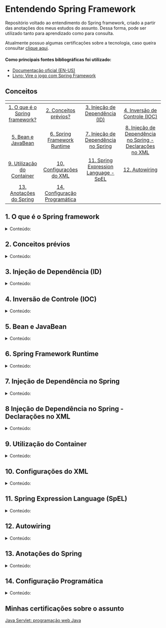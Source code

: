 # Entendendo Spring Framework

Repositório voltado ao entendimento do Spring framework, criado a partir das anotações dos meus estudos do assunto. Dessa forma, pode ser utilizado tanto para aprendizado como para consulta.

Atualmente possuo algumas certificações sobre a tecnologia, caso queira consultar [clique aqui](#certificacoes).

#### Como principais fontes bibliográficas foi utilizado:

* [Documentação oficial (EN-US)](https://docs.spring.io/spring-framework/docs/current/reference/html/)
* [Livro: Vire o jogo com Spring Framework](https://www.casadocodigo.com.br/products/livro-spring-framework?_pos=2&_sid=4e54c3220&_ss=r)

## Conceitos
| <!-- --> | <!-- --> | <!-- --> | <!-- --> | 
| :------:|:-----:| :------:| :-------:|
| [1. O que é o Spring framework?](#springframework) | [2. Conceitos prévios?](#conceitos) 	| [3. Injeção de Dependência (ID)](#injecao) |  [4. Inversão de Controle (IOC)](#controle) | 
| [5. Bean e JavaBean](#javabeans)| [6. Spring Framework Runtime](#springruntime) | [7. Injeção de Dependência no Spring](#injecaospring)  | [8. Injeção de Dependência no Spring - Declarações no XML](#declarandobeanXML) | 
|[9. Utilização do Container](#utilcontainer)|[10. Configurações do XML](#configXML)|[11. Spring Expression Language - SpEL](#springel)|[12. Autowiring](#autowiring)|
|[13. Anotações do Spring](#anotacoes)|[14. Configuração Programática](#configprog)|[]()|[]()|

<div id='springframework'/>

## 1. O que é o Spring framework
<details>

<summary> Conteúdo: </summary>

É um framework Java com o objetivo de facilitar o desenvolvimento de aplicações. Para isso, o framework explora os conceitos de inversão de controle (IoC) e injeção de dependências (ID). Portanto, ao adotá-lo, temos uma tecnologia que não somente fornece os recursos necessários à grande parte das aplicações, como módulos para persistência de dadoos, integração, segurança, testes etc. como também um conceito que permite criar soluções com menos acoplamento e mais coesão.

</details>

<div id='conceitos'/>

## 2. Conceitos prévios
<details>

<summary> Conteúdo: </summary>

#### Acoplamento
       
Acoplamento é um termo que se refere a conexão ou dependência entre diversos módulos/sistemas de um software. 
       
Os benefícios que o baixo acoplamento proporciona:
* Reusabilidade de componentes, pois um componente interdependente pode ser facilmente implementado em outro sistema;
* Melhor manutenção do sistema, pois a manutenção em um módulo não afeta o restante do sistema;
* Códigos altamente "testáveis", pois é possível testar mais facilmente o código através de "mock tests";
* Códigos mais legíveis, tornando mais fácil a compreensão do sistema como um todo.

#### Coesão

Coesão é um termo que se refere a responsabilidade de um módulo de um software. Dessa maneira, temos como um dos princípios de SOLID a responsabilidade única, que determina que uma classe deve ser responsável por uma única responsabilidade. Pode-se traduzir esse princípio como: "uma classe deve ter apenas um único motivo para mudar"

Os benefícios que a alta coesão proporciona:
* Classes mais fáceis de fazer manutenção;
* Classes mudam com menos frequência;
* Classes mais reutilizáveis.

#### POJO

Um POJO, em inglês Plain Old Java Object, é uma classe Java comum mas que não necessita implementar nenhuma interface ou possuir determinada anotação para que possa ser gerenciada por algum framework. Assim, podemos afirmar que é a classe que implementa as regras de negócio da forma ideal, ou seja, só se preocupa exclusivamente com os requisitos funcionais.

#### Lookup

Esse termo faz referência a obtenção de objetos a partir de um container. Temos que todo container precisa fornecer alguma interface que forneça métodos para obtenção de objetos a partir de nome ou tipo.

#### Código Boilerplate

Se refere a partes de código que devem ser incluídas em diversos lugares com pouquissíma ou nenhuma alteração.

</details>

<div id='injecao'/>

## 3. Injeção de Dependência (ID)
<details>

<summary> Conteúdo: </summary>

Primeiramente, dependência em programação tem relação com utilizar funcionalidades de outra classe. Ou seja, quando a classe Foo usa alguma funcionalidade da classe Bar, diz-se que a classe Foo tem uma dependência da classe Bar. 
       
Em java, é necessário criar o objeto daquela classe antes de usar o método de outras classes, assim, é necessário que a classe Foo crie uma instância da classe Bar. Dessa maneira, transferir a tarefa de criação do objeto para outra entidade e usar diretamente a dependência é chamado de injeção de dependência.
       
A responsabilidade da injeção de dependência é:
1. instanciar os objetos;
2. Identificar as classes que necessitam desses objetos;
3. Fornecer todos esses objetos.
       
#### Benefícios da ID : 

A principal vantagem é a possibilidade de mudar features do objeto em tempo de execução em vez de tempo de compilação, pois as dependências podem ser injetadas em tempo de execução.    
       
### Tipos de injeção de dependência
       
Pode-se afirmar que existem 3 tipos de ID:
* Injeção de construtor;
* Injeção pelo setter;
* Injeção de interface;

#### Injeção de construtor :
>*Injeção de Construtor é o ato de definir estaticamente a lista de Dependências necessárias , especificando-as como parâmetros para o construtor da classe.*

Essa forma de aplicar ID é a mais comum. Nela cria-se um construtor que tem como papel, obrigar o sistema a especificar os parâmetros necessários.

O código abaixo visa demonstrar como é aplicado :
```java
public class FooController{
       private readonly BarService service;                           //1
                                                                      
       public FooController (BarService service){                     //2
              if (service==null)                                      //3
                     throw new ArgumentNullException("service");      //3
              this.service = service;                                 //4
       }
}
```

Papel das respectivas linhas:
* 1: Campo da instância privada com o objetivo de armazenar a dependência fornecida;
* 2: Construtor que define estaticamente suas dependências e o argumento para fornecer a dependência;
* 3: Cláusula para evitar a passagem de dependências em null;
* 4: Armazenar a dependência no campo privado para uso posterior.
       
#### Injeção pelo setter :
       
Essa forma de aplicar ID
       
O código abaixo visa demonstrar como é aplicado:
```java
public class Foo {
       private Bar bar;            //1
       
       public Foo() { }            
       
       public Bar getBar() {       //2
              return this.bar;
       }
       
       public setBar(Bar bar){     //3
              this.bar = bar;
       }
       
       public FooBar(){            
              bar.metodo();
       }
}
```

Papel das respectivas linhas:
* 1: Campo da instäncia privada com o objetivo de armazenar a dependência fornecida;
* 2: Método que busca a dependência já implementada anteriormente;
* 3: Método que implementa a dependência na variável;

#### Injeção de interface :

O Spring framework não suporta injeção por interface atualmente, portanto, no momento não me aprofundarei nos conceitos de injeção por interface.
       
       
       
Caso queira se aprofundar, recomendo o seguinte [artigo.](https://www.martinfowler.com/articles/injection.html)
       
</details>

<div id='controle'/>

## 4. Inversão de Controle (IOC)
<details>

<summary> Conteúdo: </summary>

A Inversão de controle (IOC) é um modo de manipular o controle sobre um objeto. A seguir, o exemplo de um código sem inversão de controle: 
```java
public class Foo { 
       public void metodo1(Obj obj) { 
              Bar bar = new Bar("Texto.txt"); 
              bar.metodo2(obj); 
       }
} 
```

Problema: 
A classe Foo depende do nome do arquivo (parâmetro do construtor para instanciar o objeto); caso o nome do arquivo mude, é necessário abrir a classe Foo para alterar algo da classe Bar. Resumindo: para alterar algo da classe Bar, tivemos que acessar a classe Foo. Pode parecer trivial, mas caso tivessemos centenas de classes que dependem do Bar, poderíamos acabar esquecendo de trocar alguma. 

Resolvendo: 
Em vez da classe foo ser responsável pela criação do Bar, fazendo a inversão de controle (ou digamos: inversão de responsabilidade), e para isso, usaremos uma injeção de dependência. 
Portanto, injeção de dependência é uma forma para resolver a inversão de controle. 
No código abaixo iremos usar a técnica Constructor Injection, ou seja, injetamos uma dependência de classe através de um construtor desta classe. 

 
```java
public class Foo{ 
       private Bar bar; 

       public Foo(Bar bar1){ 
              This.bar = bar1; 
       } 

       public void metodo1(Obj obj) { 
              bar.metodo2(obj); 
       } 
} 
```
 

Ou seja, em vez da classe foo instanciar o objeto da classe Bar dentro de seu método, ela já recebeu esse objeto instanciado!  
Dessa forma, a classe Foo só utiliza a classe Bar sem se preocupar com sua criação. A classe Foo não precisa saber como a classe Bar foi instanciada, só precisa receber a instância. 

Assim, diminuí o acoplamento entre as classes e facilita a manutenção do código, além da elegância e possibilidade de gerar testes das classes! 

</details>

<div id='javabeans'/>

## 5. Bean e JavaBean
<details>

<summary> Conteúdo: </summary>

#### Bean

Tenhamos em mente um objeto de negócio, sendo o mesmo uma instância de uma classe onde é implementado nossos requisitos funcionais. O Enterprise JavaBeans (EJB) é um objeto de negócio, e no contexto do Spring Framework, chamamos de Bean. Portanto, um bean é um objeto que seu ciclo de vida é gerenciado pelo container de IoC/DI do SPring.

#### JavaBean

JavaBean é um padrão que foi adotado para a escrita de componentes reutilizáveis. Esse padrão explícita que todo JavaBean deve respeitar três regras:

1. Deve possuir um construtor público e que não receba parâmetros;
2. Todos os seus atributos visíveis devem ser privados ou protegidos, e acessados somente através de métodos get e set;
3. Devem implementar a interface java.io.Serializable.

Dessa forma, um JavaBean deve aparentar isso:

```java
public class Foo implements java.io.Serializable {
       private String bar;
       
       public Foo() {}
       
       public String getBar() {
              return this.bar;
       }
       
       public void setBar(String bar) {
              this.bar = bar;
       }
}
```

</details>

<div id='springruntime'/>

## 6. Spring Framework Runtime
<details>

<summary> Conteúdo: </summary>

O Spring Framework é dividido da seguinte forma:

<div>
  <img align="center" alt="Pixel-Art" width="100%" src="https://github.com/AlexAlbert-Dev/Learning-Spring/blob/72b4316561fa2322db00c0a09bf0c1111855c533/SpringRuntime.png"/>
</div>

### Core Container

Também conhecido como núcleo do Spring, ele é responsável por criar os objetos, configurá-los e gerenciar seu ciclo de vida por completo. Para isso, o Core Container é separado em quatro  componentes.

#### Core

Onde se localiza toda a infraestrutura necessária para a implementação do container. Aqui pode ser encontrado facilitadores no gerenciamento de classloaders, tratamento de recursos, strings etc.

#### Beans

Aqui é onde se localiza o BeanFactory, responsável pela implementação do factory. O factory em si é um padrão de projetos que permite às classes delegarem para as suas subclasses decidirem quais objetos criar. Portanto, é este padrão que permite o desacoplamento total do gerenciamente de dependência e ciclo de vida dos beans através do mecanismo de configuração que é implementado neste módulo.

#### Context

Onde se encontra a implementação mais avançada e utilizada do container: ApplicationContext. Sendo o mesmo a interface central de um aplicativo Spring, usado para fornecer informações de configuração ao aplicativo. Essa interface oferece recursos poderosos como a internacionalização, AOP, gerenciamenteo de recursos, propagação de eventos e acesso a funcionalidade básicas da plataforma Java EE.

#### SpEL

É uma linguagem baseada em expressões que pode ser utilizado como modo de configuração do Spring. Sendo essa linguagem responsável por permitir definir comportamentos e valores aos nossos beans definidos usando XML.

### AOP e Aspects

Spring também permite programar orientado a aspectos, ou seja, ele tem seu próprio framework integrado que permite implementar a programação orientada a aspectos. Assim sendo, ele tem duas formas de programar orientado as aspectos, sendo:

* Tradicional: primeira implementação de AOP do Spring;
* Aspects: implementação mais moderna, que faz uso do AspectJ como motor de AOP, sendo bem mais poderoso que o tradicional.

### Instrumentation

Tendo em mente que a maior parte do custo de um software é a sua manutenção, este módulo facilita a vida da equipe de suporte, pois oferece facilidades na implementação de JMX. Sendo que esta tecnologia que permite acompanhar em tempo de execução tudo que está ocorrendo com nossos sistemas.

### Messaging

### Data Access/Integration

Esse módulo que permite o Spring oferecer suporte às principais tecnologias de persistência adotadas pelos desenvolvedores Java (JDBC, ORM, OXM, JMS, Transactions). Assim, o suporte a estas tecnologias se dá através de templates, que vão reduzir significativamente a quantidade de código boilerplate, ou seja, de infra estrutura, como por exemplo: abrir e fechar conexões, iniciar e finalizar transações etc.

Além disso, este módulo contém o controle transacional. O controle transacional permite que o Spring oferença uma implementação de transações declarativas e programáticas, tornando obsoleto a implementação de transações oferecidas pelos servidores de aplicação.


#### JDBC
       
JDBC é um conjunto de classes e interfaces escritas em Java que executam o envio de instruções SQL para um banco de dados relacional. Portanto, esse módulo visa facilitar a implementação de repositórios baseados em JDBC, dando suporte aprimorado as camadas de acesso e dados baseadas em JDBC. Cabe ressaltar que como o Spring Data JDBC visa ser simples, ele não oferece: cache; carregamento lento; write-behind etc. Tornando-o um ORM simples e limitado.

#### ORM
       
#### OXM

#### JMS

#### Transactions



### Web

#### WebSocket

#### Servlet

#### Web

#### Portlet

</details>

<div id='injecaospring'/>

## 7. Injeção de Dependência no Spring
<details>

<summary> Conteúdo: </summary>

### Introdução

A injeção de dependência no Spring é através de um container chamado Spring IoC Container. Tal container é o responsável por gerenciar todas as dependências do projeto de forma automática, e esses objetos gerenciados pelo container do Spring são chamados de Beans. Não há distinção entre os beans e os objetos utilizados normalmente no projeto, com exceção de que eles são gerenciados pelo IoC Container.
       

Existem diversas formas de declarar um bean do Spring, sendo a mais conhecida a anotação @Component. Outras anotações também podem ser utilizadas, como por exemplo: @Controller, @Service, @Repository, etc.

A seguir o exemplo de uma classe declarada como um componente Spring (bean):

```java
@Component
public class FooService {
       private Bar bar;
       
       public FooService (Bar bar){
              this.bar = bar;
       }
       
       public FOOBAR metodo(Produto produto){
              return this.bar.metodo2(produto);
       }
}
```

### Configuração de Beans

O Spring por padrão instância os beans sem nenhum tipo de configuração. Mas caso seja necessário, é possível fazer sua configuração criando uma classe Java com a anotação @Configuration e definir métodos com os nomes dos beans a serem instanciados e gerenciados pelo IoC Container.

A seguir um código exemplo dessa configuração:

```java
@Configuration
public class FooConfigo{
       @Bean
       public Bar bar() {
              FooBar foobar = new FooBar();
              return new Bar(foobar);
       }
}
```
Dessa forma, toda vez que o Spring precisar instanciar a classe Bar, ele ir[a chamar o m[etodo anotado com @Bean, que constrói o objeto de forma personalizada.

### Pontos de Injeção

Caso a classe tenha uma sobrecarga, é necessário indicar para o Spring qual é o ponto de injeção que ele deve utilizar, e isso é realizado através da anotação @Autowired.

A seguir um código exemplo:

```java
@Component
public class Foo {
       private Bar bar;
       
       @Autowired
       public Foo (Bar bar) {
              this.bar = bar;
       }
       
       public Foo (String tks) {
              //Sobrecarga de construtor
       }
       
       public FooBar foobar (Produto produto) {
              return this.bar.foobar2(produto);
       }
}
```

### Desambiguação de Beans

Ambiguação de Beans pode ocorrer em cenários como o descrito abaixo:

```java
@Component
public class Foo1 implements Bar {
       public Classe metodo (Produto produto){
              //Qualquer coisa
       }
}

@Component
public class Foo2 implements Bar {
       public Classe metodo (Produto produto){
              //Qualquer coisa
       }
}
       
@Component
public class FooService{
       @Autowired
       private Bar bar;
       
       public Classe metodo2 (Produto produto) {
              // Qualquer coisa
              return this.bar.metodo(produto);
       }    
```

O Spring náo saberá qual das implementações de Bar deverá injetar no objeto da classe FooService, causando assim uma exceção de ambiguidade.       
       
Uma forma de realizar a desambiguação de Beans é utilizando a anotação @Qualifier. Essa anotação permite definir um nome para identificar o Bean. A seguir o código implementando a anotação na situação descrita acima:
       

```java
@Qualifier("Foo1")
@Component
public class Foo1 implements Bar {
       public Classe metodo (Produto produto){
              //Qualquer coisa
       }
}
       
@Qualifier("Foo2")
@Component
public class Foo2 implements Bar {
       public Classe metodo (Produto produto){
              //Qualquer coisa
       }
}
       
@Component
public class FooService{
       @Qualifier("Foo2")
       @Autowired
       private Bar bar;
       
       public Classe metodo2 (Produto produto) {
              // Qualquer coisa
              return this.bar.metodo(produto);
       }    
```


</details>


<div id='declarandobeanXML'/>

## 8 Injeção de Dependência no Spring - Declarações no XML

<details>

<summary> Conteúdo: </summary>

### Introdução

Um bean necessita de três elementos para existir: configurações, container e a classe que implementa o mesmo. Portanto, nesse tópico iremos tratar das configurações e temos a possibilidade de configurar um bean de três formas diferentes: XML, anotações ou código Java.

O modo de configurar mais educativo é o XML, pois explícita muito mais que as anotações ou código Java.


### Declarando um Bean

Para declarar um bean é utilizado a tag ```<bean>```, onde a única informação obrigatória é a classe. Um exemplo de declaração de Bean implementando uma interface:

```xml
<bean id = "nomeInterface" class="br.com.alexalbert-dev.nomeInterfaceArquivos" />
```
 Onde:
 * id = define um identificador único ao bean;
 * class = classe que o implementa, ou seja, sua classe de origem.
 
Aliás, tendo em mente que um bean só está disponível após sua inicialização, o container consegue resolver os problemas decorrentes da obtenção concorrente de objetos, que ocorre quando uma inicialização não foi totalmente concluída.

### Injeção de Dependência por Setters

Um bean é de pouca utilidade, mas a união de vários aplicando a injeção de dependência mostra a verdadeira utilidade do Spring Framework. Um exemplo de injeção por setters abaixo:

```xml
<beans xmlns="http://..."
       xmlns:xsi="http://..."
       xsi:schemaLocation="http://...">
       
       <bean id = "nomeInterface" class="br.com.alexalbert-dev.nomeInterfaceArquivos" />
              <property name="arquivo" value="/arquivos/qualquerArquivo" />
       </bean>
       
       <bean id="nomeImplementacao" class="br.com.alexalbert-dev.nomeImplementacao" />
       
       <bean id="classeMain" class="br.com.alexalbert-dev.classeMain">
              <property name="implementacao" ref="nomeImplementacao" />
              <property name="classeArquivo" ref="nomeInterface" />
       </bean>            
</beans>
```

Onde:
* xmls, xmlns:xsi e xsi:schemaLocation = declaração de namespaces, gerado automaticamente por IDE's que dão suporte ao Spring;
* ``` <property> ``` = tag para modificar atributos no objeto (bean);
* ``` <property name="..." > ``` = define o atributo name do objeto, fazendo referência ao padrão JavaBean;
* ``` <property value="..." > ``` = seguindo o padrão JavaBean, é necessário que a classe tenha um set, e valor a ser injetado nesse set é este atributo. Cabe ressaltar que não é necessário saber o tipo do setter, pois ele será descoberto em tempo de execução;
* ``` <property ref="..." > ``` =  o valor é de algum bean definidos na configuração, sendo essa a injeção de dependência.

### Injeção de Dependência por Construtor

Um exemplo de injeção de dependência por construtor:

```xml
       // Declaração no XML
<bean id="Foo" class="Bar">
       <constructor-arg ref="FooBar" index="1">
       <constructor-arg ref="BarFoo" index="0">
</bean>
```
```java       
       // Construtor na classe
public Foo (BarFoo barfoo, FooBar foobar) {
       setBarFoo(barfoo);
       setFooBar(foobar);
}
```

Onde:
* ``` <constructor-arg> ``` = tag responsável por executar a injeção por construtor;
* ``` <constructor-arg ref="..."> ``` = pode receber como atributo value ou ref;
* ``` <constructor-arg index="..."> ``` = os constructor arg devem seguir a ordem dos parâmetros do construtor, caso queira alterar a ordem, é necessário explicitar a ordem dessa forma.

</details>

<div id='utilcontainer'/>

## 9. Utilização do Container

<details>

<summary> Conteúdo: </summary>

### Utilização do container

O container do Spring possui duas versões: BeanFactory e o ApplicationContext. Sendo que o ApplicationContext é a evolução do BeanFactory, e segundo a propria equipe do Spring, é altamente recomendável utilizar o ApplicationContext, cabendo utilizar a outra versão somente em situações de restrições computacionais extremas (como sistemas embarcados e applets) e mesmo assim, o BeanFactory existe ainda principalmente para fim de retrocompatibilidade.

Um artigo interessante para um aprofundamento em suas diferenças é esse [aqui.](https://www.geeksforgeeks.org/spring-difference-between-beanfactory-and-applicationcontext/)

A estrutura base do ApplicationContext é a seguinte:

<div>
  <img align="center" alt="Pixel-Art" width="100%" src="https://github.com/AlexAlbert-Dev/Learning-Spring/blob/e8649681ba167f6a31212d52d8ef4d33e49fb641/ApplicationContext.png"/>
</div>

</details>


<div id='configXML'/>

## 10. Configurações do XML

<details>

<summary> Conteúdo: </summary>

### Introdução

As configurações do XML nos permite configurar a estado inicial e o comportamento de nosso beans, permitindo que o container consiga administrar plenamente o ciclo de vida dos nossos beans. Cabe ressaltar que hoje em dia essas configurações se tornaram um pouco obsoletas, pois as anotações do Spring se desenvolveram a ponto de substituir o xml. No entanto, para aprendizado e entendimento do funcionamento interno do container é uma excelente ferramenta.

### Instanciação por Factory Method

Inicialmente é necessário entender o conceito de *Factory*, sua definição mais famosa pode ser encontrada no livro "Padrões de Projeto: Soluções reutilizáveis de software orientado a objetos". O conceito se resume à uma classe, que é chamada de factory, e ela é responsável pela instanciação de novos objetos. 

Cabe ressaltar que toda classe *factory* possui pelo menos um método instanciador. Além disso, podemos identificar o conceito de inversão de controle em uma classe factory, pois é delegada a ela a responsabilidade de escolher qual é a implementação correta a ser obtida.

Uma instanciação por factory method pode ser realizada de duas formas: estática ou não. A seguir iremos ver ambas as formas.

#### Instanciação por método estático

Imagine uma classe onde iremos implementar um método estático "criaEstatico", responsável por obter um parâmetro e identificar a partir de qual classe deve ser instanciado o objeto. O código ficaria da seguinte forma:

```xml
<bean id="identificador" class="br.com.exemplo.FactoryExemplo" factory-method="criaEstatico">
       <constructor-arg index="0" value="parametroEntrada"/>
</bean>
```

Dessa maneira, como o método estático recebe parâmetros diretamente, reaproveitamos a tag ```<constructor-arg>```, onde passamos o valor do tipo bean que desejamos como retorno.

#### Instanciação por método não estático

Imagine uma classe onde iremos implementar um método não estático "criar", ele vai ser invocado por algum bean que o implemente. O código do nosso bean fica da seguinte maneira:

```xml
<bean id="factory" class="br.com.exemplo.FactoryExemplo"/>

<bean id="instancia" factory-bean="factory" factory-method="criar">
       <consctructor-arg value="random"/>
</bean>
```

É considerado um método não estático pois o tipo do objeto bean será decidido em tempo de execução. Portanto, é desnecessário incluir o atributo *class* na tag ```<bean>```.


### Mapeamento de atributos complexos

Para definirmos integralmente o estado de início dos beans, é necessário que a tag ```<property>``` seja capaz de definir valores além dos primitivos e strings, possibilitando o mapeamento de listas, mapas, instâncias do java.util.Properties e arrays.

#### Listas

para o entendimento de listas usaremos dois exemplos: um com um ArrayList simples e outro utilizando uma lista de instâncias do tipo java.io.File.

##### Exemplo 1:

De início, vamos criar uma classe que implemente um interface:

```java
class ListasDoProjeto implements Dados {
       private List<String> frases;
       
       public List<String> getLinhas() {return frases;}
       public void setLinhas(List<String> paragrafo) {frases=paragrafo}
}
```

A configuração correta da tag ```<property>``` para mapear ficaria da seguinte forma:

```xml
<bean class="br.com.exemplo.ListasDoProjeto">
       <property name="listas">
              <list>
                     <value>/caminho/contem/paragrafo1.csv</value>
                     ...
                     <value>/caminho/contem/paragrafoN.csv</value>
              </list>
       </property>
</bean>
```

Cabe relembrar que a tag ```<value>``` aceita primitivos e strings.

##### Exemplo 2:

De início, vamos criar uma classe que implemente uma instância lista do tipo java.io.File:

```java
class ListasDoProjeto implements Dados {
       private List<java.io.File> frases;
       //resto da classe acima
}
```

Sabendo que a tag ```<list>``` aceita a tag ```<bean>``` em seu interior, a configuração correta do xml ficaria:

```xml
<bean class="br.com.exemplo.ListasDoProjeto">
       <property name="listas">
              <list>
                     <bean class="java.io.File">
                            <constructor-arg value="/caminho/contem/paragrafo1.csv"/>
                     </bean>
                     
                     ...
                     <bean class="java.io.File">
                            <constructor-arg value="/caminho/contem/paragrafoN.csv"/>
                     </bean>
              </list>
       </property>
</bean>
```

Observação: se o bean não for anônimo, pode-se utilizar a tag ```<ref>``` apontando seu id.

#### Mapas

Veremos um exemplo de mapeamento de dados utilizando uma estrutura do tipo java.util.Map.
       
```java
public class MapasDoProjeto implements Dados {
       private Map<String, Object> candidato;
       
       public Map<String, Object> getCandidato() {return candidato;}
       public void setMapa(Map<String, Object> novoCandidato) {candidato=novoCandidato;}
}
```

A configuração correta do seu xml seria:

```xml
<bean name="mapas" class="br.com.exemplo.MapasDoProjeto">
       <property name="candidato">
              <map>
                     <entry key="arquivoCandidato">
                            <ref bean="arquivoCandidato">
                     </entry>
                     <entry key="arquivoCandidatoPorValor" value="/caminho/arquivoCandidato.csv"/>
              </map>
       </property>
</bean>
```

Dentro da tag ```<map>``` utilizada para configurar um mapa, temos a tag ```<entry>``` que indica a entrada no mapa. Assim, o atributo key faz referencia a identificar sua chave. No interior são aceitos as seguintes tags: ```<bean>```, ```<value>```, ```<list>```, ```<array>``` e ```<map>```.

#### Instâncias do Properties

Uma das classes mais utilizadas é a java.util.Properties. O Spring dá suporte especial à ela e como exemplo prático (encontrado no livro "Vire o jogo com Spring Framework") analisaremos a configuração xml da classe SessionFactory do Hibernate.       

```xml
<bean id="sessionFactory" class="org.springframework.orm.hibernate.LocalSessionFactoryBean">
       <property name="hibernateProperties">
              <props>
                     <prop key="hibernate.dialect">org.hibernate.dialect.MySQL5InnoDBDialect</prop>
                     <prop key="hibernate.hbm2ddl.auto">update</prop>
              </props>
       </property>
</bean>                      
```

A tag ```<props>``` é a representação de um objeto do java.util.Properties, e portanto, a tag ```<prop>``` mapeia as propriedades do objeto. Esse exemplo é melhor explicado no livro utilizado na bibliografia.

### Instanciando um container

A diferença entre as variações do ApplicationContext, classpath e filepath, está na fonte utilizada para obter os documentos XML responsáveis por configurar nossos beans, sendo respectivamente: o classpath da aplicação e o sistema de arquivos local onde o projeto é executado.

O exemplo abaixo instancia um container que busca o arquivo projeto.xml utilizando o classpath:

```java
import org.springframework.context.ApplicationContext;
import org.springframework.context.support.ClassPathXmlApplicationContext;

       // oculto informações desnecessárias da classe
       ApplicationContext context = new ClassPathXmlApplicationContext("projeto.xml");
       // oculto informações desnecessárias da classe
```


### Obtendo os beans

Considerando a configuração anterior, para obter um bean *candidato* basta usar a função *getBean*, da seguinte maneira:
       
```java
ApplicationContext context = new ClassPathXmlApplicationContext("projeto.xml");
       Candidato bean = (Candidato) context.getBean("candidato");
       bean.cadastraCandidato();
```

Mas como quase tudo no Spring, temos uma flexibilidade de modos de fazer as coisas, e portanto, existem duas versões do método *getBean*, e iremos tratar de ambas as formas.
       
1. Utilizando type casting manual
       
```java
Candidato bean = (candidato) context.getBean("candidato");
```
       
2. Utilizando generics
       
```java
Candidato bean = context.getBean("candidato", Candidato.class);
```
       
#### Buscando bean anônimo
       
Caso seja necessário buscar um bean sem nome atribuído, podemos passar como parâmetro a class ou interface do objeto.

```java
Candidato bean = context.getBean(Candidato.class);
```
       
#### Buscando mais de um bean
       
Em situações que é necessário processar mais de um bean de uma mesma classe ou interface, podemos usar *getBeansOfType*, que retorna um mapa em que a chave é o identificador único de cada bean.

```java
Map<String, Candidato> beans = context.getBeansOfType(Candidato.class);
```

#### Inexistência do bean buscado
       
Quando o bean não existe, é lançado o erro *org.springframework.beans.BeansException* que pode ser aproveitado da seguinte forma:
       
```java
Candidato candidato = null;
       
try {
       candidato = context.getBean("candidato");
} catch (org.springframework.beans.BeansException ex) {
       candidato = new Candidato();       
}
```
       
Dado que os erros de instanciação, injeção de dependência e gerência de ciclo de vida serem normalmente fatais, é interessante no catch instanciar um bean de emergência. No entanto, o erro de *BeansException* é uma exceção d etempo de execução, e portanto, não é necessário que toda obtenção de um bean esteja dentro de um bloco try-catch.

### O ciclo de vida
       
O funcionamento real do Spring é ainda mais rico e oferece uma gama de possibilidade maior que só configurar, instanciar o contair e executar chamadas de funções de lookup. Para compreender melhor as possibilidades temos que visualizar o ciclo de vida do container em si.

<div align="center">
  <img alt="Pixel-Art" width="50%" src="https://github.com/AlexAlbert-Dev/Learning-Spring/blob/2d8cfc5745cdc55283941e6f85f33d1e9387c404/cicloVidaBean.png"/>
</div>

Explicando a definição de bean (*BeanDefinition*):
É originado de cada declaração de bean, e é responsável por representar internamente como é definido a configuração do bean. Para facilitar, imagine que o *BeanDefinition* é uma receita que o Spring vai seguir no gerenciamento dos beans. Dessa forma, ele tem como papel dizer qual classe deve ser instanciada, quais atributos devem ser preenchidos, dependências a serem injetadas etc.
       
### Escopos
       
É responsabilidade do escopo definir quando um bean deve ser instanciado, destruído e de quantas instâncias podem ser criadas. Existem diferentes escopos para tornar o Spring extremamente flexível, e para escolher entre as opções é interessante refletir sobre os seguintes pontos:
       
* Quanto demanda construir o bean: existem beans com maior demanda computacional para ser construídos, como um pool de conexões ou um EntityManager JPA. Devido a sua alta demanda computacional, é preferível que eles sejam construídos uma única vez durante a execução do sistema e não toda vez que forem demandados.

* O estado interno do objeto é compartilhável entre mais de um usuário do sistema: é necessário refletir sobre a necessidade ou não se o estado do objeto precisa ser único para cada usuário, e quais consequências poderia ter caso o estado fosse compartilhado.
       
* Tempo necessário de existência do objeto: as vezes não é interessante que alguns objetos durem muito, mesmo objetos que demandem muito poder computacional para serem construídos.
       
#### Singleton
       
Esse é o escopo padrão do Spring. Sua declaração pode ser feita da seguinte forma:

```xml
<bean id="bean" class="br.com.exemplo.ClasseExemplo" scope="singleton"/>
      <property name="nomePropriedade" value="/caminho/arquivo.csv"/>
</bean>
```
       
Suas características são:
       
* Apenas uma instância do bean será instanciada pelo container;
* A instância será compartilhada por todos os outros beans que dependam dela.
       
Esse escopo é recomendado nas seguintes situações:
       
* Objetos que demandam muito para serem construídos;
* Estado de objeto pode ser compartilhado sem gerar problemas ou caso seja positivo o compartilhamento entre mais de um objeto.
       
#### Prototype
       
Sua declaração pode ser feita da seguinte forma:
       
```xml
<bean id="bean" class="br.com.exemplo.ClasseExemplo" scope="prototype"/>
      <property name="nomePropriedade" value="/caminho/arquivo.csv"/>
</bean>
```

Suas características são:
 
* Garantia de que a cada requisição por um bean uma nova instância será criada.

Esse escopo é recomendado nas seguintes situações:

* Objetos que demandam pouco para serem construídos;
* Estado de objeto não compartilhável;
* Objeto útil por pouco tempo.
       
#### Request e Session
       
Sua declaração pode ser feita da seguinte forma:
       
```xml
<bean id="bean" class="br.com.exemplo.ClasseExemplo" scope="session"/>
      <property name="nomePropriedade" value="/caminho/arquivo.csv"/>
</bean>
       
<bean id="bean" class="br.com.exemplo.ClasseExemplo" scope="request"/>
      <property name="nomePropriedade" value="/caminho/arquivo.csv"/>
</bean>
```
       
Suas características são:
       
* O *request* mantém a existência da instância do bean enquanto a requisição existir;
* O *session* mantém a existência da instância do bean enquanto a sessão do usuário existir;

Esse escopo é recomendado nas seguintes situações:
       
* Evitar problemas de acesso concorrente no nosso código.

#### Customizados
       
O Spring possibilita a criação de escopos personalizados, para isso basta criar uma implementação da interface *org.springframework.beans.factory.config.Scope*. Sendo seu uso muito útil em situações que é necessário manter os beans somente enquanto algum tipo de conversão esteja ocorrendo etc. Um bom exemplo de sua utilidade é em situações que é necessário realizar a integração com sistemas remotos.

### Instanciação tardia
       
Por padrão as implementações do ApplicationContext inicializam todos os beans com escopo *singleton* quando sua configuração é iniciada. É isso que permite que caso ocorra algum problema, o desenvolvedor é notificado imediatamente. Mas em produção as vezes não é necessário ou benéfico que o bean seja inicializado junto do sistema, e nessas situações que faz sentido adiar a inicialização do bean para quando ele for necessário. Um efeito direto da instanciação tardia é a diminuição de tempo de boot do sistema e menos uso de memória.

A equipe do Spring chama esses beans com instanciação tardia de *lazy-initialized beans* e existe duas formas de defini-los no arquivo xml:
       
1. Tag ```<bean>``` :

```xml
<bean id="bean" class="br.com.exemplo.ClasseExemplo" lazy-init="true"/>
      <property name="nomePropriedade" value="/caminho/arquivo.csv"/>
</bean>
```

2. Padrão para todos os beans definidos no xml específico:

```xml
<beans xmlns="..." xmlns:xsi="..." xsi:schemaLocation="..."
       default-lazy-init="true">
       ...
</beans>
```


### Trabalhando com o ciclo de vida do Bean
       
Todo bean possui dois métodos de callback que são executado pelo seu container logo após sua inicialização e antes de sua destruição. A seguir vou discorrer sobre ambos os métodos.

#### Inicialização do bean
       
Existem duas maneiras de se trabalhar com o método de callback da inicialização do bean:

1. Implementando a interface *org.springframework.beans.factory.initializingBean*:
       
```java
import org.springframework.beans.factory.InitializingBean;
public class Exemplo implements InitializingBean { 
      public void afterPropertiesSet() throws Exception {...} 
       ... 
}
```
2. Adicionar o atributo *init-method* a tag ```<bean>``` (recomendado, pois o código continua completamente desacoplado do Spring):
       
```xml
<bean id="exemplo" class="br.com.exemplo.ClasseExemplo" init-method="metodoInit"/>
```

Observação: na forma 2 é necessário que o método seja do tipo *void* e não pode receber nenhum argumento como valor.
       
É possível padronizar o comportamento dos beans utilizando o atributo *default-init-method* à tag ```<beans>```, no entanto, um atributo *init-method* de uma tag ```<bean>``` sobreescreve o comportamento padrão. Implementação a seguir:

```xml
<beans xmlns="..." xmlns:xsi="..." xsi:schemaLocation="..."
       default-init-method="metodoInit">
</beans>
```

#### Finalização do bean
       
Existem duas maneiras de se trabalhar com o método de callback de finalização do bean:
       
1. Implementando a interface *org.springframework.beans.factory.DisposableBean*:
       
```java
import org.springframework.beans.factory.DisposableBean;
public class Exemplo implements DisposableBean { 
      public void destroy() throws Exception {...} 
       ... 
}
```
       
2. Adicionar o atributo *destroy-method* a tag ```<bean>``` (recomendado, pois o código continua completamente desacoplado do Spring):
       
```xml
<bean id="exemplo" class="br.com.exemplo.ClasseExemplo" destroy-method="metodoDestroy"/>
```
       
Observação: na forma 2 é necessário que o método seja do tipo *void* e não pode receber nenhum argumento como valor.
       
É possível padronizar o comportamento dos beans utilizando o atributo *default-destroy-method* à tag ```<beans>```, no entanto, um atributo *destroy-method* de uma tag ```<bean>``` sobreescreve o comportamento padrão. Implementação a seguir:

```xml
<beans xmlns="..." xmlns:xsi="..." xsi:schemaLocation="..."
       default-destroy-method="metodoDestroy">
</beans>
```
       

### Fazendo Bean conhecer seu container
       
Para um bean se tornar consciente com seu container basta que o mesmo implemente a interface *aware*, existindo uma própria para container do tipo ApplicationContext e do tipo BeanFactory. Como benefício do bean conhecer seu container é evitar situações que geram um singleton acidental, ou seja, onde um bean singleton utiliza na tag ```<property>``` um bean prototype, isso ocorre porque todo bean pertencente ao escopo *singleton* é instanciado uma vez.

Como exemplo, vamos ver uma classe singleton que utiliza um bean prototype em seu escopo, sendo necessário gerar uma nova instância desse bean prototype a cada requisição. A seguir um xml que ocasiona o singleton acidental:

```xml   
<bean id="beanPrototype" class="br.com.exemplo.ClasseBeanPrototype" scope="prototype"/>
       
<bean id="exemplo" class="br.com.exemplo.Exemplo" scope="singleton">
       <property name="impressor" ref="impressor"/>
</bean>
``` 

A implementação que faz o bean prototype conhecer seu container e resolve o problema de singleton acidental:
       
```java
public class Exemplo implements ApplicationContextAware {
       private ApplicationContext context;
       
       public void setApplicationContext(ApplicationContext ap) throws BeansException {
              this.context = ap;
       }

       public ClasseObjeto getObjeto() {
              return context.getBean(ClasseObjeto.class);
       }
}
```

### Modularização das configurações
       
Podemos modularizar nossos arquivos de configuração, permitindo organizar os beans de maneira lógica visando a manutenção do sistema. Dado isso, é comum separarmos as configurações dos nossos beans em arquivos de configuração xml distintos. O Spring visando auxiliar nesse processo, possibilita em todas as suas implementações de ApplicationContext um construtor que recebe como parâmetro um array de strings indicando a localização dos arquivos de configuração. 

A seguir um exemplo do construtor com os parâmetros:

```java
ApplicationContext context = new ClassPathXmlApplicationContext({"config1.xml","config2.xml"});
```
       
Além disso, é possível que um arquivo de configuração importe outro, através da tag ```<import>```. A seguir um exemplo: 

```xml
<import resource="config1.xml"/>

<bean id="exemplo" class="br.com.exemplo.ClasseExemplo"/>
...
```
       
### Aplicação de herança
       
Para aplicar o conceito de herança nos nossos arquivos de configuração, e consequentemente diminuir o texto digitado, um bean carrega a configuração e os outros beans que forem utilizar essa configuração apenas herdam ela através da tag ```<parent>```. Um exemplo a seguir:

```xml
...
<bean id="beanPai" class="br.com.exemplo.ClasseBeanPai">
       <property name="beanUtilizado1" ref="idBeanUtilizado1"/>
       <property name="beanUtilizado2" ref="idBeanUtilizado2"/>
</bean>

<bean id="beanFilho" parent="beanPai">
       <property name="beanUtilizado1" ref="idOutroBean"/>
</bean>
```
       
O bean filho sobreescreve qual bean será o "beanUtilizado1" mas mantém o restante das configurações do bean pai.

</details>


<div id='springel'/>

## 11. Spring Expression Language (SpEL)

<details>

<summary> Conteúdo: </summary>
       
O Spring Expression Language permite que os valores de atributos e dependências sejam conhecidos apenas em tempo de execução, adicionando assim um dinamismo as configurações. Permite injetar valores via setter e via construtores nos beans, baseado em expressões. Essa linguagem se assemelha com a Expression Language vista no JSP.

### Sintaxe básica

O conteúdo que estiver entre ```#{``` e ```}``` deve retornar um valor, inclusive um literal. Um exemplo de literal abaixo:

```xml
<bean id="exemplo" class="br.com.exemplo.ClasseExemplo">
       <property name="nomePropriedade" value="#{4}"/>  
</bean>
```
       
Outros exemplos de literal:

```xml
#{3.14}
'#{"texto com aspas duplas"}'
#{false}
```

### Operações básicas e comparação
       
Todas as operações de Java estão disponíveis.

#### Operações aritméticas
       
Os operadores aritméticos disponíveis: soma (+), subtração (-), multiplicação (*), divisão (/), módulo (%) e potenciaçãp (^). Um exemplo de operador aritmético abaixo: 
       
```xml
<bean id="exemplo" class="br.com.exemplo.ClasseExemplo">
       <property name="nomePropriedade" value="#{4 * 2}"/>  
</bean>
```

#### Operadores relacionais

Os operadores relacionais disponíveis: menor que (lt), maior que (gt), igual (eq), diferente (ne), maior ou igual (ge) e menor ou igual (le). Sempre retornar um valor booleano. Um exemplo de operador relacional abaixo:

```xml
<bean id="exemplo" class="br.com.exemplo.ClasseExemplo">
       <property name="nomePropriedade" value="#{1 gt 2}"/>  
</bean>
```

#### Operadores lógicos

Os operadores lógicos disponíveis: and, or e not. Retornar sempre um valor booleano. Um exemplo de operador lógico abaixo:

```xml
<bean id="exemplo" class="br.com.exemplo.ClasseExemplo">
       <property name="nomePropriedade" value="#{not ((1 eq 2) or (2 ne 4))}"/>  
</bean>
```

#### Operador ternário

Assim como em Java, existe o operador ternário que se baseia da seguinte forma: ```(expressão) ? (retorno caso verdadeiro) : (retorno caso falso)```. Um exemplo de operador ternário abaixo:

```xml
<bean id="exemplo" class="br.com.exemplo.ClasseExemplo">
       <property name="nomePropriedade" value="#{2 eq 4 ? 2 : 4}"/>  
</bean>
```

### Referência a outros beans

O SpEL permite acessar atributos presentes em outros beans, e é aqui que está a verdadeira utilidade do mesmo. Para isso a sintaxe utilizada é a seguinte: ```(identificador do bean).(nome de atributo/propriedade)```, no entanto o nome de atributo/propriedade é optativo. Um exemplo de seu uso abaixo:

```xml
<bean id="exemplo" class="br.com.exemplo.ClasseExemplo">
       <property name="beanInjetado" value="#{idClasseDoBeanInjetado.atributo}"/>  
       <property name="beanInjetado2" value="#{idClasseDoBeanInjetado2.atributo?.metodo()}"/>  
</bean>
```

Observação: o operador ```?``` é de nulidade, ou seja, não lança uma exceção do tipo NullPointerException caso o atributo seja nulo.

### Propriedades do ambiente de execução

Além dessas possibilidades, o SpEL permite a obtenção da situação do ambiente de execução. Para tal, é utilizado o objeto *systemProperties* e corresponde a uma chamada *getProperties()* da classe java.lang.System. 

Como exemplo, vamos utilizar um bean que busca os arquivos dentro do diretório *documentos* do usuário corrente:

```xml
<bean id="fonteDados" class="br.com.exemplo.FonteDados">
       <property name="arquivo" value="#{systemProperties['user.documento']}/arquivo.csv"/>
</bean>
```
       
</details>

<div id='autowiring'/>

## 12. Autowiring

<details>

<summary> Conteúdo: </summary>

### Introdução

Visando aumentar a produtividade, podemos configurar o container através do autowiring. O autowiring permite automatizar a injeção de dependência, retirando a necessidade de configuração manual da mesma.

Cabe ressaltar que o uso do autowiring, sem o uso de anotações, é recomendado somente em projetos pequenos ou projetos com convenções rígidas.

### Autowiring

Se trata da injeção automática de dependendências, possibilitando que o container descubra em tempo de execução, sem necessidade de instrução do desenvolvedor, quais dependências devem ser injetadas em cada bean.

#### Autowiring no XML

Um exemplo de uso de autowiring em todos os beans declarados em um arquivo XML:

```xml
<beans default-autowire="byType" xmlns="..." xmlns:xsi="..." xsi:schemaLocation="...">
       <bean class="br.com.exemplo.Exemplo">
              <property name="metodo" value="parametro"/>
       </bean>
       
       <bean class="br.com.exemplo.ClasseExemplo1"/>
       <bean class="br.com.exemplo.ClasseExemplo2"/>
       <bean class="br.com.exemplo.ClasseExemplo3"/>
</beans>
```

Observação: dado que o container que descobre as dependências, não é necessário nomear os nossos beans.

#### Valores do autowire

Os valores que o autowire aceita são:

* no : este é o valor padrão do spring, e significa que o autowiring não será adotado;
* byType : uma dependência será injetada caso seja encontrada APENAS uma definição do bean que possua um tipo compatível;
* byName : uma dependência será injetada baseado no nome, ou seja, serão buscados beans que tenham o mesmo nome que a propriedade que receberá a injeção;
* constructor : o container irá buscar por construtores não padrão para executar a injeção em vez de propriedades.
* autodetect : o container tenta injetar através de uma injeção do tipo construtor, caso não seja encontrado um construtor no bean, será adotada a injeção byType.

### Ambiguidade

Como esperado, um dos maiores problemas encontrados no autowiring é a ambiguidade. É fundamental que não exista ambiguidade para que a injeção automática funcione corretamente.

A maneira mais eficaz para solucionar a ambiguidade é instruir o container quais beans não devem ser injetados automaticamente. Para instruir ao container o bean que deve ser ignorado na injeção automatica é necessário igual o exemplo abaixo:

```xml
<bean id="exemplo" class="br.com.exemplo.ClasseExemplo" autowire-candidate="false">
       <property ... >
</bean>
```

### Vantagens do autowire

Como principais vantagens do autowire podemos destacar:

* Redução da configuração;
* Evolução natural e automática da nossa configuração;


### Limitações do autowire

Como principais limitações do autowire podemos destacar:

* Troca do explícito pelo implícito, pois dellegamos ao container como deve ser feita a injeção de dependências;
* Injeção automática de propriedades primitivas, listas e strings. É uma desvantagem pois é necessário que o desenvolvedor defina seus valores explicitamente sempre.

</details>

<div id='anotacoes'/>

## 13. Anotações do Spring

<details>

<summary> Conteúdo: </summary>

### Introdução
       
O recurso mais importante do Spring, foi adicionado na versão 2.0 do Spring, e é o recurso que permite uma redução substancial, para não dizer completa, da necessidade de configurações via XML. O Spring tem suporte para JSR-330 e JSR-250.

### Definindo os pontos de injeção

Para definir os pontos de injeção, inicialmente é necessário a adição do *namespace context* ao XML. Ficando algo parecido com:

```xml
<beans xmlns="..." xmlns:xsi="..." xmlns:context="..." xsi:schemaLocation="....">

       <context:annotation-config/>
       
       <bean id="bean1" class="br.com.exemplo.Bean1">
              <property name="..." value="..."/>
       </bean>
       <bean id="bean1" class="br.com.exemplo.Bean2"/>
       <bean id="bean2" class="br.com.exemplo.Bean3" />
</beans>
```

A tag ```<context:annotation-config/>``` indica ao container que a configuração será realizada via anotações. 

*Observação*: Pode-se utilizar todas as definições de pontos de injeção, descritas abaixo, simultaneamente em uma mesma classe.

#### Definindo com Spring

As duas anotações utilizadas para definir um ponto de injeção abaixo.

* ```@Required```: Utilizável somente em métodos e setters. Serve para instruir o container sobre a obrigatoriedadde da dependência.
Exemplo: 
```java
@Required @Autowired
public void foo (Bar bar) {...}
```

* ```@Autowired```: Utilizável em métodos, atributos e construtores (somente um construtor por classe). Serve para indicar ao container onde a injeção automática deve ser aplicada. Exemplo:
```java
@Autowired(required=true)
public void foo (Bar bar) {...}
```

#### Definindo com JSR-330

Podemos fazer uso das anotações do JSR-330, tendo como principal vantagem a ausência de dependência direta ao Spring. A anotação mais popular para este fim é a ```@Inject```, e ela não possui atributo *required*. Esta anotação pode ser utilizada em métodos, construtores (um por classe) e atributos.

Dado que o seu código fonte não vêm com o Spring, é necessário acrescentar a biblioteca necessária ao classpath do projeto. O modo como isto é realizado depende de qual software de gerenciamento está a utilizar (maven, gradle, etc.).

Um exemplo do uso da anotação:
```java
@Inject
public void foo (Bar bar) {...}
```

#### Definindo com JSR-250

Podemos fazer uso das anotações do JSR-250, onde a anotação mais popular para este fim é a ```@Resource```, funcionamento de modo idêntico a ```@Inject```.

### Encontrando os beans

Para instruir o container de que ele deve buscar as definições de nossos beans varendo o classpath do sistema em busca de classes, que possam ser reconhecidas como beans, é necessário adicionar a tag ```<context:component-scan/>```. Um exemplo de código abaixo:

```xml
<beans xmlns="..." xmlns:xsi="..." xmlns:context="..." xsi:schemaLocation="....">

       <context:annotation-config/>
       <context:component-scan base-package="br.com.exemplo"/>

       <bean id="bean1" class="br.com.exemplo.Bean1">
              <property name="..." value="..."/>
       </bean>
       <bean id="bean1" class="br.com.exemplo.Bean2"/>
       <bean id="bean2" class="br.com.exemplo.Bean3" />
</beans>
```

Tal tag possui o parâmetro obrigatório *base-package*, onde seu valor é o nome do pacote que possui todas as classes que implementam os beans do nosso sistema.

#### Estereótipo do Spring

O conceito de estereótipo: uma classe só é reconhecida pelo Spring como uma configuração de bean, quando a mesma possui uma anotação que defina o tipo de bean que esta classe está representando.

A existência de múltiplos estereótipos permite que as equipes de desenvolvimento possam adicionar comportamentos específicos a cada tipo de bean, maximizando a flexibilidade do Spring.

##### Component

O tipo mais básico de bean entre os componentes é identificado pela anotação ```@Component```, sendo possível, mas não obrigatório, nomear nosso bean indicando sua identificação. Um exemplo de uso da anotação:

```java
@Component("exemplo")
public class Exemplo {
       ...
}
```

##### Repository

Este estereótipo faz referência as classes DAOs.

##### Controller

Este estereótipo faz referência as classes de controladores do Spring MVC.

##### Service

Este estereótipo faz rerferência as classes responsáveis por um controle transacional mais fino.

### Filtrando componentes

Existe situações em que o carregamento de todas as definições de beans não é benéfico, e para essas situações que existe as tags ```<context:include-filter>``` e ```<context:exclude-filter```, onde definem quais definições devem ser incluídas e ignoradas.

Em ambas as tags existe dois parâmetros obrigatórios:

* *type* : indica qual tipo de expressão é utilizada para encontrar os componentes no classpath do sistema;
* *expression* : define a expressão aplicada na filtragem.

Dentro dos tipos de expressões *types* temos:

* *annotation* : no *expression* deve ser inserido o nome completo do estereótipo que será incluído no filtro;
* *regex* : no *expression* deve ser inserido uma expressão regular que identifique o tipo de classe que entrará na filtragem;
* *assignable* : define qual classe base ou interface será implementada pelas classes anotadas;
* *aspectj* : no *expression* deve ser inserido uma expressão no formato AspectJ para identificar os componentes;
* *custom* : permite implementar filtros customizados na varredura do classpath, ou seja, classes que implementem a interface *org.springframework.core.type.TypeFilter*.

A seguir um código utilizando alguns dos tipos de filtros:
```xml
<context:annotation-config/>
       
<context:component-scan base-package="br.com.exemplo"/>
       <!-- Busca em todas as classes com app no início do nome -->
       <context:include-filter type="regex" expression="app*"/>

       <!-- Excluí todos os componentes do estereótipo Controller -->
       <context:exclude-filter type="annotation"
       expression="org.springframework.stereotype.Controller"/>
</context:component-scan>
       
<context:component-scan base-package="br.com.exemplo">
       <!-- Busca apenas nas classes com classe mãe app -->
       <context:include-filter type="assignable"
       expression="br.com.exemplo.app"/>
</context:component-scan>
```

### Definindo os escopos

Para definir os escopos via anotações o Spring provê a anotação ```@Scope```, onde é possível inserir o parâmetro o nome do escopo (singleton, prototype etc.). Por padrão, o parâmetro da anotação é singleton.

A seguir, um exemplo de uso da anotação:

```java
import org.springframework.context.annotation.Scope;
import org.springframework.stereotype.Component;
       
@Scope("singleton")
@Component
public class Foo {...}
```

### Ciclo de vida

Para permitir os métodos de callback após a injeção e antes da destruição, é utilizado duas anotações definidas pela JSR-250: ```@PostConstruct``` e ```@PreDestroy```.

A seguir, um exemplo de uso das anotações:

```java
import javax.annotation.PostConstruct;
import javax.annotation.PreDestroy; 
import javax.inject.Named; 

@Named
public class Foo extends Bar{
       @PostConstruct
       public void init() {
              System.out.println("Bean iniciado");
       }
       
       @PreDestroy
       public void destroy() {
              System.out.println("Bean finalizado");
       }
}
```

### Resolvendo o problema de ambiguidade

Uma solução para resolver tal problema é a adoção de qualificadores, que fornecem uma melhor identificação aos beans. O Spring provê a anotação ```@Qualifier``` para indicar ao container qual dependência deverá ser injetada em determinado atributo, parâmetro do construtor ou método.

A seguir, um exemplo de uso da anotação:

```java
import org.springframework.beans.factory.annotation.Qualifier;

@Named("bean1")
public class Foo {
       @Qualifier("bean2")
       private Bar bar;
}
```

O valor atribuído a anotação ```@Qualifier``` é o identificador que vai ajudar o container na escolha da dependência que deverá ser injetada. Por convenção, esse valor corresponde pelo nome do bean que vai ser injetado.

</details>
       
<div id='configprog'/>

## 14. Configuração Programática

<details>

<summary> Conteúdo: </summary>

### Introdução

Desde a versão 3.0 do Spring temos a possibilidade de configurar o container unicamente com código Java, e portanto, eliminar totalmente a necessidade do uso da configuração XML.

### Anotação @Configuration

Nosso ponto de partida na configuração programática com Java é uma ou mais classes que possuam a anotação ```@Configuration```, que é um estereótipo provido pelo Spring.

Para o container, toda classe com essa anotação é um bean responsável por armazenar uma ou mais definições de beans. Seu uso é igual ao de qualquer outro estereótipo.

A seguir, exemplo de uso da anotação:

```java
@Configuration
public class Exemplo1 {...}

@Configuration("exemplo2")
public class Exemplo2 {...}
```

### Anotação @Bean

A anotação ```@Bean``` é equivalente a tag ```<bean>```, e portanto, deve ser utilizado somente no interior de classes com a anotação ```@Configuration```.

A seguir, um exemplo de uso da anotação:

```java
@Configuration
public class Exemplo1 {
       @Bean
       public Foo foo() {
              return new foo();
       }

       @Bean(name={"bar1","barOne"})
       public Bar bar() {
              return new bar();
       }

       @Bean(name="foobar")
       public DataSource getDataSource() {
                     DataSource ds = null;
                     GregorianCalendar data = new GregorianCalendar();
                     if (data.get(GregorianCalendar.HOUR_OF_DAY) < 13)
                            ds = new DataSourceUsuarios(); 
                     else
                            ds = new DataSource();
              return ds;
       }
}
```

### Ciclo de vida

### Escopo

### Injetando dependências

### Como excluir o uso do XML

</details>
       
## Minhas certificações sobre o assunto
[Java Servlet: programação web Java]()
